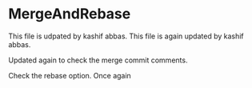 # MergeAndRebase
This file is udpated by kashif abbas. 
This file is again updated by kashif abbas.


Updated again to check the merge commit comments.


Check the rebase option. Once again